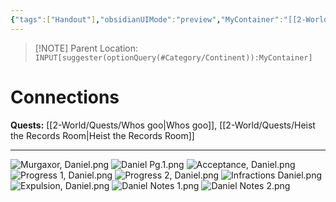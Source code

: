 ```yaml
---
{"tags":["Handout"],"obsidianUIMode":"preview","MyContainer":"[[2-World/Hubs/Neverwood Academy.md|Neverwood Academy]]","image":"Murgaxor, Daniel.png","dg-publish":true,"Connected_Quests":["[[2-World/Quests/Whos goo.md|Whos goo]]","[[2-World/Quests/Heist the Records Room.md|Heist the Records Room]]"],"dg-path":"Player Handouts/Murgaxor Student Records/Daniel Murgaxor Student Records.md","permalink":"/player-handouts/murgaxor-student-records/daniel-murgaxor-student-records/","dgPassFrontmatter":true,"updated":"2025-10-02T15:28:52.000+01:00"}
---
```




> [!NOTE] Parent Location: `INPUT[suggester(optionQuery(#Category/Continent)):MyContainer]`

# Connections

**Quests:** [[2-World/Quests/Whos goo\|Whos goo]], [[2-World/Quests/Heist the Records Room\|Heist the Records Room]]

---
![Murgaxor, Daniel.png](/img/user/z_Assets/Murgaxor%20Lore/Murgaxor%20Student%20Records/Murgaxor,%20Daniel.png)
![Daniel Pg.1.png](/img/user/z_Assets/Murgaxor%20Lore/Murgaxor%20Student%20Records/Daniel%20Pg.1.png)
![Acceptance, Daniel.png](/img/user/z_Assets/Murgaxor%20Lore/Murgaxor%20Student%20Records/Acceptance,%20Daniel.png)
![Progress 1, Daniel.png](/img/user/z_Assets/Murgaxor%20Lore/Murgaxor%20Student%20Records/Progress%201,%20Daniel.png)
![Progress 2, Daniel.png](/img/user/z_Assets/Murgaxor%20Lore/Murgaxor%20Student%20Records/Progress%202,%20Daniel.png)
![Infractions Daniel.png](/img/user/z_Assets/Murgaxor%20Lore/Murgaxor%20Student%20Records/Infractions%20Daniel.png)
![Expulsion, Daniel.png](/img/user/z_Assets/Murgaxor%20Lore/Murgaxor%20Student%20Records/Expulsion,%20Daniel.png)
![Daniel Notes 1.png](/img/user/z_Assets/Murgaxor%20Lore/Murgaxor%20Student%20Records/Daniel%20Notes%201.png)
![Daniel Notes 2.png](/img/user/z_Assets/Murgaxor%20Lore/Murgaxor%20Student%20Records/Daniel%20Notes%202.png)
